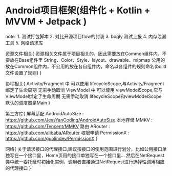 # Android项目框架(组件化 + Kotlin + MVVM + Jetpack )

note: 1. 测试打包脚本
      2. 对比开源项目flow的封装
      3. bugly 测试上报
      4. 内存泄漏工具
      5. 网络请求库

资源文件相关{
    资源相关文件属于项目相关的，因此需要放在Common组件内，不要放在Base组件里
    String、Color、Style、layout、drawable、mipmap 公用的 放在Common组件内，不公用的放在各自组件内，命名以各组件的规则命名(build文件设置了规则)
}

协程相关{
    Activity/Fragment 中 可以使用 lifecycleScope,与Activity/Fragment绑定了生命周期 无需手动取消
    ViewModel 中 可以使用 viewModelScope,它与ViewModel绑定了生命周期 无需手动取消
    lifecycleScope和viewModelScope 默认的调度器是Main
}

第三方库{
    屏幕适配 AndroidAutoSize : https://github.com/JessYanCoding/AndroidAutoSize
    本地存储 MMKV : https://github.com/Tencent/MMKV
    路由    ARouter : https://github.com/alibaba/ARouter
    权限申请 PermissionX : https://github.com/guolindev/PermissionX
}

网络{
    关于请求接口的代理接口,建议按接口的使用范围进行划分，比如公用接口单独写在一个接口里，Home页用的接口单独写在一个接口里...
    然后在NetRequest类中统一委托延时初始化实例，调用者直接通过NetRequest进行选择性调用相应的代理接口
}